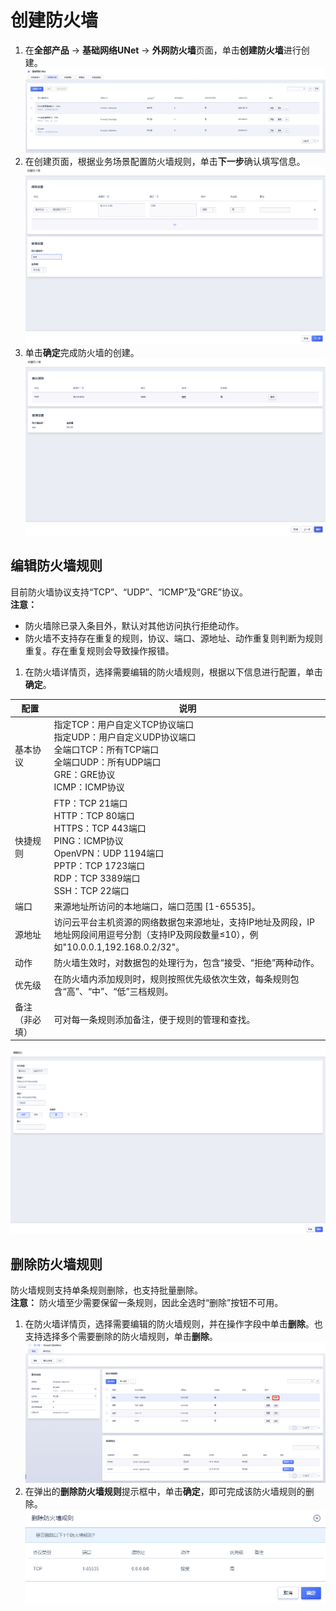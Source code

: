 # 创建防火墙
1. 在**全部产品** -> **基础网络UNet** -> **外网防火墙**页面，单击**创建防火墙**进行创建。
![image](/images/25.png)
2. 在创建页面，根据业务场景配置防火墙规则，单击**下一步**确认填写信息。
![image](/images/26.png)
3. 单击**确定**完成防火墙的创建。
![image](/images/27.png)

## 编辑防火墙规则
目前防火墙协议支持“TCP”、“UDP”、“ICMP”及“GRE”协议。
<br>**注意：**
- 防火墙除已录入条目外，默认对其他访问执行拒绝动作。
- 防火墙不支持存在重复的规则，协议、端口、源地址、动作重复则判断为规则重复。存在重复规则会导致操作报错。
1. 在防火墙详情页，选择需要编辑的防火墙规则，根据以下信息进行配置，单击**确定**。

| 配置 | 说明 |
| --- | - |
| 基本协议 | 指定TCP：用户自定义TCP协议端口 <br> 指定UDP：用户自定义UDP协议端口 <br> 全端口TCP：所有TCP端口 <br> 全端口UDP：所有UDP端口 <br> GRE：GRE协议 <br> ICMP：ICMP协议 | 
| 快捷规则 | FTP：TCP 21端口 <br> HTTP：TCP 80端口 <br> HTTPS：TCP 443端口 <br> PING：ICMP协议 <br> OpenVPN：UDP 1194端口 <br> PPTP：TCP 1723端口 <br> RDP：TCP 3389端口 <br> SSH：TCP 22端口 |
| 端口 | 来源地址所访问的本地端口，端口范围 [1-65535]。 |
| 源地址 | 访问云平台主机资源的网络数据包来源地址，支持IP地址及网段，IP地址网段间用逗号分割（支持IP及网段数量≤10），例如"10.0.0.1,192.168.0.2/32"。 |
| 动作 | 防火墙生效时，对数据包的处理行为，包含“接受、“拒绝”两种动作。 |
| 优先级 | 在防火墙内添加规则时，规则按照优先级依次生效，每条规则包含“高”、“中”、“低”三档规则。 |
| 备注（非必填） | 可对每一条规则添加备注，便于规则的管理和查找。 |

![image](/images/28.png)

## 删除防火墙规则
防火墙规则支持单条规则删除，也支持批量删除。
<br>**注意：**
防火墙至少需要保留一条规则，因此全选时“删除”按钮不可用。
1. 在防火墙详情页，选择需要编辑的防火墙规则，并在操作字段中单击**删除**。也支持选择多个需要删除的防火墙规则，单击**删除**。
![image](/images/29.png)
2. 在弹出的**删除防火墙规则**提示框中，单击**确定**，即可完成该防火墙规则的删除。
![image](/images/30.png)
